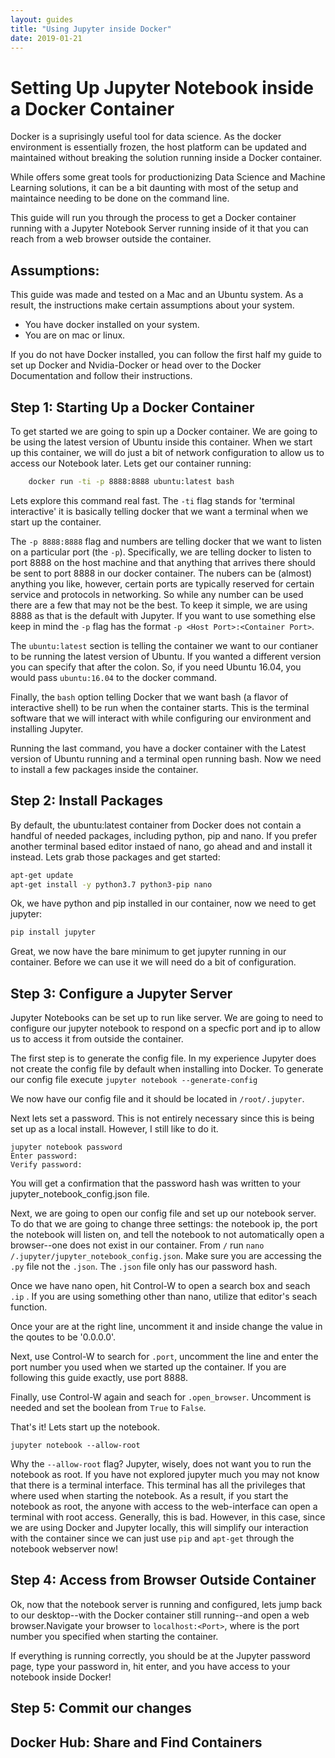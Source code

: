 ```yaml
---
layout: guides
title: "Using Jupyter inside Docker"
date: 2019-01-21
---
```

# Setting Up Jupyter Notebook inside a Docker Container
Docker is a suprisingly useful tool for data science. As the docker environment is essentially frozen, the host platform can be updated and maintained without breaking the solution running inside a Docker container. 

While offers some great tools for productionizing Data Science and Machine Learning solutions, it can be a bit daunting with most of the setup and maintaince needing to be done on the command line.

This guide will run you through the process to get a Docker container running with a Jupyter Notebook Server running inside of it that you can reach from a web browser outside the container.

## Assumptions:
This guide was made and tested on a Mac and an Ubuntu system. As a result, the instructions make certain assumptions about your system.

- You have docker installed on your system.
- You are on mac or linux.

If you do not have Docker installed, you can follow the first half my guide to set up Docker and Nvidia-Docker or head over to the Docker Documentation and follow their instructions.

## Step 1: Starting Up a Docker Container
To get started we are going to spin up a Docker container. We are going to be using the latest version of Ubuntu inside this container. When we start up this container, we will do just a bit of network configuration to allow us to access our Notebook later. Lets get our container running:

```bash
    docker run -ti -p 8888:8888 ubuntu:latest bash
```
Lets explore this command real fast. The `-ti` flag stands for 'terminal interactive' it is basically telling docker that we want a terminal when we start up the container. 

The `-p 8888:8888` flag and numbers are telling docker that we want to listen on a particular port (the `-p`). Specifically, we are telling docker to listen to port 8888 on the host machine and that anything that arrives there should be sent to port 8888 in our docker container. The nubers can be (almost) anything you like, however, certain ports are typically reserved for certain service and protocols in networking. So while any number can be used there are a few that may not be the best. To keep it simple, we are using 8888 as that is the default with Jupyter. If you want to use something else keep in mind the `-p` flag has the format `-p <Host Port>:<Container Port>`.

The `ubuntu:latest` section is telling the container we want to our contianer to be running the latest version of Ubuntu. If you wanted a different version you can specify that after the colon. So, if you need Ubuntu 16.04, you would pass `ubuntu:16.04` to the docker command.

Finally, the `bash` option telling Docker that we want bash (a flavor of interactive shell) to be run when the container starts. This is the terminal software that we will interact with while configuring our environment and installing Jupyter.

Running the last command, you have a docker container with the Latest version of Ubuntu running and a terminal open running bash. Now we need to install a few packages inside the container.


## Step 2: Install Packages
By default, the ubuntu:latest container from Docker does not contain a handful of needed packages, including python, pip and nano. If you prefer another terminal based editor instaed of nano, go ahead and and install it instead. Lets grab those packages and get started:

```bash
apt-get update
apt-get install -y python3.7 python3-pip nano
```

Ok, we have python and pip installed in our container, now we need to get jupyter:

```bash
pip install jupyter
```

Great, we now have the bare minimum to get jupyter running in our container. Before we can use it we will need do a bit of configuration.


## Step 3: Configure a Jupyter Server
Jupyter Notebooks can be set up to run like server. We are going to need to configure our jupyter notebook to respond on a specfic port and ip to allow us to access it from outside the container.

The first step is to generate the config file. In my experience Jupyter does not create the config file by default when installing into Docker. To generate our config file execute `jupyter notebook --generate-config`

We now have our config file and it should be located in `/root/.jupyter`.

Next lets set a password. This is not entirely necessary since this is being set up as a local install. However, I still like to do it.

```
jupyter notebook password
Enter password:
Verify password:
```
You will get a confirmation that the password hash was written to your jupyter_notebook_config.json file.

Next, we are going to open our config file and set up our notebook server. To do that we are going to change three settings: the notebook ip, the port the notebook will listen on, and tell the notebook to not automatically open a browser--one does not exist in our container. From `/` run `nano /.jupyter/jupyter_notebook_config.json`. Make sure you are accessing the `.py` file not the `.json`. The `.json` file only has our password hash.

Once we have nano open, hit Control-W to open a search box and seach `.ip` . If you are using something other than nano, utilize that editor's seach function.

Once your are at the right line, uncomment it and inside change the value in the qoutes to be '0.0.0.0'.

Next, use Control-W to search for `.port`, uncomment the line and enter the port number you used when we started up the container. If you are following this guide exactly, use port 8888.

Finally, use Control-W again and seach for `.open_browser`. Uncomment is needed and set the boolean from `True` to `False`. 

That's it! Lets start up the notebook. 

`jupyter notebook --allow-root`

Why the `--allow-root` flag? Jupyter, wisely, does not want you to run the notebook as root. If you have not explored jupyter much you may not know that there is a terminal interface. This terminal has all the privileges that where used when starting the notebook. As a result, if you start the notebook as root, the anyone with access to the web-interface can open a terminal with root access. Generally, this is bad. However, in this case, since we are using Docker and Jupyter locally, this will simplify our interaction with the container since we can just use `pip` and `apt-get` through the notebook webserver now! 

## Step 4: Access from Browser Outside Container
Ok, now that the notebook server is running and configured, lets jump back to our desktop--with the Docker container still running--and open a web browser.Navigate your browser to `localhost:<Port>`, where <Port> is the port number you specified when starting the container. 
 
If everything is running correctly, you should be at the Jupyter password page, type your password in, hit enter, and you have access to your notebook inside Docker!

## Step 5: Commit our changes


## Docker Hub: Share and Find Containers